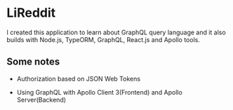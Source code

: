 # LiReddit

I created this application to learn about GraphQL query language and it also builds with Node.js, TypeORM, GraphQL, React.js and Apollo tools.

## Some notes

* Authorization based on JSON Web Tokens

* Using GraphQL with Apollo Client 3(Frontend) and Apollo Server(Backend)
